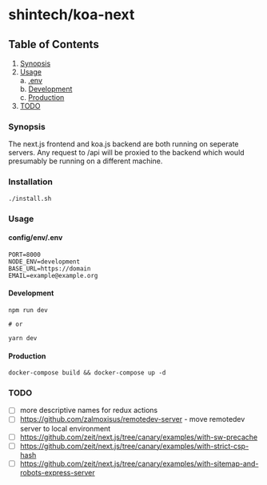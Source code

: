 # shintech/koa-next

## Table of Contents
1. [ Synopsis ](#synopsis)
2. [ Usage ](#usage) <br />
	a. [.env ](#env) <br />
	b. [Development ](#development) <br />
	c. [Production ](#production)
3. [ TODO ](#todo)

<a name="synopsis"></a>
### Synopsis

  The next.js frontend and koa.js backend are both running on seperate servers. Any request to /api will be proxied to the backend which would presumably be running on a different machine.
  
### Installation

    ./install.sh

<a name="usage"></a>
### Usage
<a name="env"></a>
#### config/env/.env
    
    PORT=8000
    NODE_ENV=development
    BASE_URL=https://domain
    EMAIL=example@example.org

<a name="development"></a>
#### Development

    npm run dev
    
    # or
    
    yarn dev

<a name="production"></a>
#### Production
    docker-compose build && docker-compose up -d

<a name="todo"></a>
### TODO
- [ ] more descriptive names for redux actions
- [ ] https://github.com/zalmoxisus/remotedev-server - move remotedev server to local environment
- [ ] https://github.com/zeit/next.js/tree/canary/examples/with-sw-precache
- [ ] https://github.com/zeit/next.js/tree/canary/examples/with-strict-csp-hash
- [ ] https://github.com/zeit/next.js/tree/canary/examples/with-sitemap-and-robots-express-server
